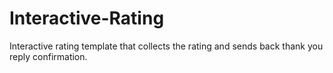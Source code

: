 # Interactive-Rating
Interactive rating template that collects the rating and sends back thank you reply confirmation.
